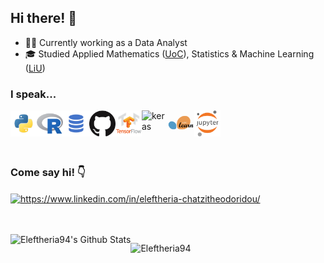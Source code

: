## Hi there! 👋

- 👨‍💻 Currently working as a Data Analyst
- 🎓 Studied Applied Mathematics ([UoC](http://math.uoc.gr/en/index.html)), Statistics & Machine Learning ([LiU](https://liu.se/en/education/program/f7msl))

### I speak...
<!-- Python -->
[<img align="left" alt="Python" width="42px" src="https://raw.githubusercontent.com/github/explore/80688e429a7d4ef2fca1e82350fe8e3517d3494d/topics/python/python.png" />][python]
<!-- R -->
[<img align="left" alt="R" width="42px" src="https://raw.githubusercontent.com/github/explore/80688e429a7d4ef2fca1e82350fe8e3517d3494d/topics/r/r.png" />][R]
<!-- SQL -->
[<img align="left" alt="SQL" width="42px" src="https://raw.githubusercontent.com/github/explore/80688e429a7d4ef2fca1e82350fe8e3517d3494d/topics/sql/sql.png" />][sql]
<!-- GitHub -->
[<img align="left" alt="GitHub" width="42px" src="https://raw.githubusercontent.com/github/explore/78df643247d429f6cc873026c0622819ad797942/topics/github/github.png" />][github]
<!-- Tensorflow -->
[<img align="left" alt="tensorflow" width="42px" src="https://raw.githubusercontent.com/github/explore/80688e429a7d4ef2fca1e82350fe8e3517d3494d/topics/tensorflow/tensorflow.png" />][tensorflow]
<!-- Keras -->
[<img align="left" alt="keras" width="42px" src="https://camo.githubusercontent.com/0d08dc4f9466d347e8d28a951ea51e3430c6f92c/68747470733a2f2f73332e616d617a6f6e6177732e636f6d2f6b657261732e696f2f696d672f6b657261732d6c6f676f2d323031382d6c617267652d313230302e706e67" />][keras]
<!-- scikit-learn -->
[<img align="left" alt="scikit-learn" width="42px" src="https://raw.githubusercontent.com/github/explore/80688e429a7d4ef2fca1e82350fe8e3517d3494d/topics/scikit-learn/scikit-learn.png" />][scikit-learn]
<!-- Jupyter Notebook -->
[<img align="left" alt="Jupyter Notebook" width="42px" src="https://raw.githubusercontent.com/github/explore/80688e429a7d4ef2fca1e82350fe8e3517d3494d/topics/jupyter-notebook/jupyter-notebook.png" />][Jupyter Notebook]
<br />
<!-- laguage/skill -->
<!-- language/skill -->
<!-- language/skill -->
<!-- language/skill -->
<br />
<br />

### Come say hi! :point_down:
<p align="left">
<a href="https://www.linkedin.com/in/eleftheria-chatzitheodoridou/" target="blank"><img align="center" src="https://raw.githubusercontent.com/rahuldkjain/github-profile-readme-generator/master/src/images/icons/Social/linked-in-alt.svg" alt="https://www.linkedin.com/in/eleftheria-chatzitheodoridou/" height="30" width="40" /></a>
</p>
<br />
<br />
<img align="left" alt="Eleftheria94's Github Stats" src="https://github-readme-stats.vercel.app/api?username=Eleftheria94&show_icons=true&hide_border=true&title_color=ffffff&icon_color=bb2acf&text_color=daf7dc&bg_color=151515" />

[img]: https://som.yale.edu/sites/default/files/event-image.jpg
[linkedin]: https://www.linkedin.com/in/eleftheria-chatzitheodoridou/
[python]: https://www.python.org/
[R]: https://www.r-project.org/
[sql]: https://en.wikipedia.org/wiki/SQL
[github]: https://github.com/
[tensorflow]: https://www.tensorflow.org/
[keras]: https://keras.io/
[scikit-learn]: https://scikit-learn.org/stable/
[Jupyter Notebook]: https://github.com/jupyter/notebook

<p align="left"> <img src="https://komarev.com/ghpvc/?username=Eleftheria94&label=Profile%20views&color=0e75b6&style=flat" alt="Eleftheria94" /> </p>
